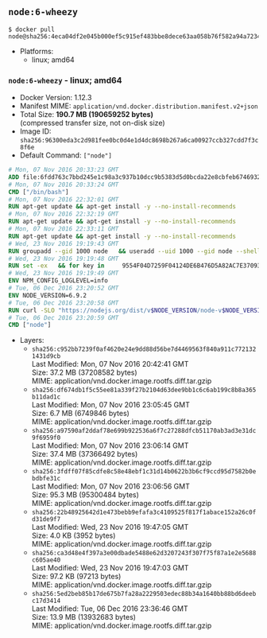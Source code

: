 ## `node:6-wheezy`

```console
$ docker pull node@sha256:4eca04df2e045b000ef5c915ef483bbe8dece63aa058b76f582a94a7234d6dbf
```

-	Platforms:
	-	linux; amd64

### `node:6-wheezy` - linux; amd64

-	Docker Version: 1.12.3
-	Manifest MIME: `application/vnd.docker.distribution.manifest.v2+json`
-	Total Size: **190.7 MB (190659252 bytes)**  
	(compressed transfer size, not on-disk size)
-	Image ID: `sha256:96300eda3c2d981fee0bc0d4e1d4dc8698b267a6ca00927ccb327cdd7f3c8f6e`
-	Default Command: `["node"]`

```dockerfile
# Mon, 07 Nov 2016 20:33:23 GMT
ADD file:6fdd763c7bbd245e1c98a3c937b10dcc9b5383d5d0bcda22e8cbfeb6746932da in / 
# Mon, 07 Nov 2016 20:33:24 GMT
CMD ["/bin/bash"]
# Mon, 07 Nov 2016 22:32:01 GMT
RUN apt-get update && apt-get install -y --no-install-recommends 		ca-certificates 		curl 		wget 	&& rm -rf /var/lib/apt/lists/*
# Mon, 07 Nov 2016 22:32:19 GMT
RUN apt-get update && apt-get install -y --no-install-recommends 		bzr 		git 		mercurial 		openssh-client 		subversion 				procps 	&& rm -rf /var/lib/apt/lists/*
# Mon, 07 Nov 2016 22:33:11 GMT
RUN apt-get update && apt-get install -y --no-install-recommends 		autoconf 		automake 		bzip2 		file 		g++ 		gcc 		imagemagick 		libbz2-dev 		libc6-dev 		libcurl4-openssl-dev 		libdb-dev 		libevent-dev 		libffi-dev 		libgdbm-dev 		libgeoip-dev 		libglib2.0-dev 		libjpeg-dev 		libkrb5-dev 		liblzma-dev 		libmagickcore-dev 		libmagickwand-dev 		libmysqlclient-dev 		libncurses-dev 		libpng-dev 		libpq-dev 		libreadline-dev 		libsqlite3-dev 		libssl-dev 		libtool 		libwebp-dev 		libxml2-dev 		libxslt-dev 		libyaml-dev 		make 		patch 		xz-utils 		zlib1g-dev 	&& rm -rf /var/lib/apt/lists/*
# Wed, 23 Nov 2016 19:19:43 GMT
RUN groupadd --gid 1000 node   && useradd --uid 1000 --gid node --shell /bin/bash --create-home node
# Wed, 23 Nov 2016 19:19:48 GMT
RUN set -ex   && for key in     9554F04D7259F04124DE6B476D5A82AC7E37093B     94AE36675C464D64BAFA68DD7434390BDBE9B9C5     0034A06D9D9B0064CE8ADF6BF1747F4AD2306D93     FD3A5288F042B6850C66B31F09FE44734EB7990E     71DCFD284A79C3B38668286BC97EC7A07EDE3FC1     DD8F2338BAE7501E3DD5AC78C273792F7D83545D     B9AE9905FFD7803F25714661B63B535A4C206CA9     C4F0DFFF4E8C1A8236409D08E73BC641CC11F4C8   ; do     gpg --keyserver ha.pool.sks-keyservers.net --recv-keys "$key";   done
# Wed, 23 Nov 2016 19:19:49 GMT
ENV NPM_CONFIG_LOGLEVEL=info
# Tue, 06 Dec 2016 23:20:52 GMT
ENV NODE_VERSION=6.9.2
# Tue, 06 Dec 2016 23:20:58 GMT
RUN curl -SLO "https://nodejs.org/dist/v$NODE_VERSION/node-v$NODE_VERSION-linux-x64.tar.xz"   && curl -SLO "https://nodejs.org/dist/v$NODE_VERSION/SHASUMS256.txt.asc"   && gpg --batch --decrypt --output SHASUMS256.txt SHASUMS256.txt.asc   && grep " node-v$NODE_VERSION-linux-x64.tar.xz\$" SHASUMS256.txt | sha256sum -c -   && tar -xJf "node-v$NODE_VERSION-linux-x64.tar.xz" -C /usr/local --strip-components=1   && rm "node-v$NODE_VERSION-linux-x64.tar.xz" SHASUMS256.txt.asc SHASUMS256.txt   && ln -s /usr/local/bin/node /usr/local/bin/nodejs
# Tue, 06 Dec 2016 23:20:59 GMT
CMD ["node"]
```

-	Layers:
	-	`sha256:c952bb7239f0af4620e24e9dd88d56be7d4469563f840a911c7721321431d9cb`  
		Last Modified: Mon, 07 Nov 2016 20:42:41 GMT  
		Size: 37.2 MB (37208582 bytes)  
		MIME: application/vnd.docker.image.rootfs.diff.tar.gzip
	-	`sha256:df674db1f5c55ee81a339f27b2104d63dee9bb1c6c6ab199c8b8a365b11dad1c`  
		Last Modified: Mon, 07 Nov 2016 23:05:45 GMT  
		Size: 6.7 MB (6749846 bytes)  
		MIME: application/vnd.docker.image.rootfs.diff.tar.gzip
	-	`sha256:a97590af2ddaf78e699b922536a6f7c27288dfcb51170ab3ad3e31dc9f6959f0`  
		Last Modified: Mon, 07 Nov 2016 23:06:14 GMT  
		Size: 37.4 MB (37366492 bytes)  
		MIME: application/vnd.docker.image.rootfs.diff.tar.gzip
	-	`sha256:3fdff07f85cdfe8c58e48ebf1c31d14b0622b3b6cf9ccd95d7582b0ebdbfe31c`  
		Last Modified: Mon, 07 Nov 2016 23:06:56 GMT  
		Size: 95.3 MB (95300484 bytes)  
		MIME: application/vnd.docker.image.rootfs.diff.tar.gzip
	-	`sha256:22b48925642d1e473bebb9efafa3c4109525f817f1abace152a26c0fd31de9f7`  
		Last Modified: Wed, 23 Nov 2016 19:47:05 GMT  
		Size: 4.0 KB (3952 bytes)  
		MIME: application/vnd.docker.image.rootfs.diff.tar.gzip
	-	`sha256:ca3d48e4f397a3e00dbade5488e62d3207243f307f75f87a1e2e5688c605ae40`  
		Last Modified: Wed, 23 Nov 2016 19:47:03 GMT  
		Size: 97.2 KB (97213 bytes)  
		MIME: application/vnd.docker.image.rootfs.diff.tar.gzip
	-	`sha256:5ed2beb85b17de675b7fa28a2229503edec88b34a1640bb88bd6deebc17d3414`  
		Last Modified: Tue, 06 Dec 2016 23:36:46 GMT  
		Size: 13.9 MB (13932683 bytes)  
		MIME: application/vnd.docker.image.rootfs.diff.tar.gzip
